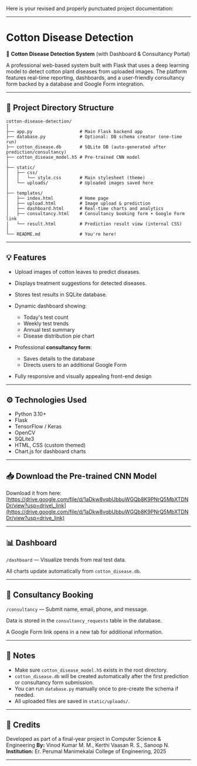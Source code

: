 Here is your revised and properly punctuated project documentation:

---

# Cotton Disease Detection

🌿 **Cotton Disease Detection System** (with Dashboard & Consultancy Portal)

A professional web-based system built with Flask that uses a deep learning model to detect cotton plant diseases from uploaded images. The platform features real-time reporting, dashboards, and a user-friendly consultancy form backed by a database and Google Form integration.

---

## 📁 Project Directory Structure

```
cotton-disease-detection/
│
├── app.py                  # Main Flask backend app
├── database.py             # Optional: DB schema creator (one-time run)
├── cotton_disease.db       # SQLite DB (auto-generated after prediction/consultancy)
├── cotton_disease_model.h5 # Pre-trained CNN model
│
├── static/
│   ├── css/
│   │   └── style.css       # Main stylesheet (theme)
│   └── uploads/            # Uploaded images saved here
│
├── templates/
│   ├── index.html          # Home page
│   ├── upload.html         # Image upload & prediction
│   ├── dashboard.html      # Real-time charts and analytics
│   ├── consultancy.html    # Consultancy booking form + Google Form link
│   └── result.html         # Prediction result view (internal CSS)
│
└── README.md               # You're here!
```

---

## 💡 Features

* Upload images of cotton leaves to predict diseases.
* Displays treatment suggestions for detected diseases.
* Stores test results in SQLite database.
* Dynamic dashboard showing:

  * Today's test count
  * Weekly test trends
  * Annual test summary
  * Disease distribution pie chart
* Professional **consultancy form**:

  * Saves details to the database
  * Directs users to an additional Google Form
* Fully responsive and visually appealing front-end design

---

## ⚙️ Technologies Used

* Python 3.10+
* Flask
* TensorFlow / Keras
* OpenCV
* SQLite3
* HTML, CSS (custom themed)
* Chart.js for dashboard charts

---

## 📥 Download the Pre-trained CNN Model

Download it from here:
[https://drive.google.com/file/d/1aDkw8vqbUbbuWGQb8K9PNrQ5MbXTDNDr/view?usp=drive\_link](https://drive.google.com/file/d/1aDkw8vqbUbbuWGQb8K9PNrQ5MbXTDNDr/view?usp=drive_link)

---

## 📊 Dashboard

`/dashboard` — Visualize trends from real test data.

All charts update automatically from `cotton_disease.db`.

---

## 📝 Consultancy Booking

`/consultancy` — Submit name, email, phone, and message.

Data is stored in the `consultancy_requests` table in the database.

A Google Form link opens in a new tab for additional information.

---

## 📌 Notes

* Make sure `cotton_disease_model.h5` exists in the root directory.
* `cotton_disease.db` will be created automatically after the first prediction or consultancy form submission.
* You can run `database.py` manually once to pre-create the schema if needed.
* All uploaded files are saved in `static/uploads/`.

---

## 🙌 Credits

Developed as part of a final-year project in Computer Science & Engineering
**By:** Vinod Kumar M. M., Kerthi Vaasan R. S., Sanoop N.
**Institution:** Er. Perumal Manimekalai College of Engineering, 2025

---
